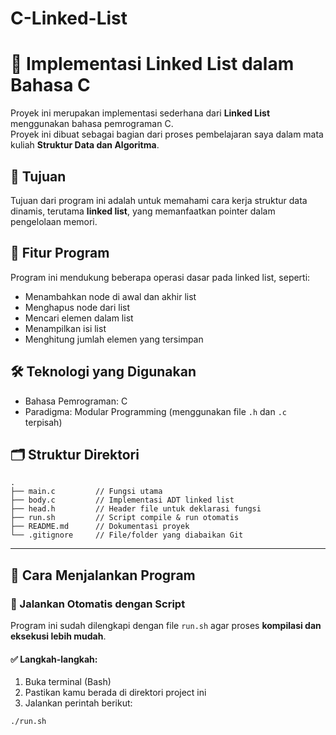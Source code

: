 # C-Linked-List
# 🔗 Implementasi Linked List dalam Bahasa C

Proyek ini merupakan implementasi sederhana dari **Linked List** menggunakan bahasa pemrograman C.  
Proyek ini dibuat sebagai bagian dari proses pembelajaran saya dalam mata kuliah **Struktur Data dan Algoritma**.

## 🎯 Tujuan
Tujuan dari program ini adalah untuk memahami cara kerja struktur data dinamis, terutama **linked list**, yang memanfaatkan pointer dalam pengelolaan memori.

## 🧩 Fitur Program
Program ini mendukung beberapa operasi dasar pada linked list, seperti:
- Menambahkan node di awal dan akhir list
- Menghapus node dari list
- Mencari elemen dalam list
- Menampilkan isi list
- Menghitung jumlah elemen yang tersimpan

## 🛠️ Teknologi yang Digunakan
- Bahasa Pemrograman: C
- Paradigma: Modular Programming (menggunakan file `.h` dan `.c` terpisah)

## 🗂️ Struktur Direktori
```plaintext
.
├── main.c         // Fungsi utama
├── body.c         // Implementasi ADT linked list
├── head.h         // Header file untuk deklarasi fungsi
├── run.sh         // Script compile & run otomatis
├── README.md      // Dokumentasi proyek
└── .gitignore     // File/folder yang diabaikan Git

```

---

## 🧪 Cara Menjalankan Program

### 🔧 Jalankan Otomatis dengan Script

Program ini sudah dilengkapi dengan file `run.sh` agar proses **kompilasi dan eksekusi lebih mudah**.

#### ✅ Langkah-langkah:

1. Buka terminal (Bash)
2. Pastikan kamu berada di direktori project ini
3. Jalankan perintah berikut:

```bash
./run.sh
